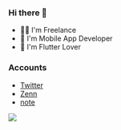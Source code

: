 ### Hi there 👋
- 🧑‍💻 I'm Freelance
- 📱 I'm Mobile App Developer
- 💙 I'm Flutter Lover

### Accounts
- [Twitter](https://twitter.com/DaigoWaka)
- [Zenn](https://zenn.dev/mamushi)
- [note](https://note.com/mamushi_journey)

<a href="https://github.com/anuraghazra/github-readme-stats">
  <img align="left" src="https://github-readme-stats.vercel.app/api?username=daigowakabayashi&count_private=true&show_icons=true" />
</a>
